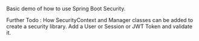 Basic demo of how to use Spring Boot Security.

Further Todo :
How SecurityContext and Manager classes can be added to create a security library.
Add a User or Session or JWT Token and validate it.
